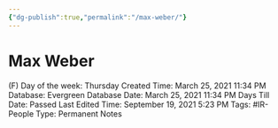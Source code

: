 ```yaml
---
{"dg-publish":true,"permalink":"/max-weber/"}
---
```


# Max Weber

(F) Day of the week: Thursday
Created Time: March 25, 2021 11:34 PM
Database: Evergreen Database
Date: March 25, 2021 11:34 PM
Days Till Date: Passed
Last Edited Time: September 19, 2021 5:23 PM
Tags: #IR-People
Type: Permanent Notes
